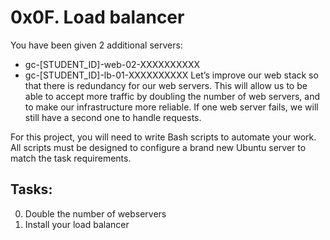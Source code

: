 # 0x0F. Load balancer

You have been given 2 additional servers:

- gc-[STUDENT_ID]-web-02-XXXXXXXXXX
- gc-[STUDENT_ID]-lb-01-XXXXXXXXXX
Let’s improve our web stack so that there is redundancy for our web servers. This will allow us to be able to accept more traffic by doubling the number of web servers, and to make our infrastructure more reliable. If one web server fails, we will still have a second one to handle requests.

For this project, you will need to write Bash scripts to automate your work. All scripts must be designed to configure a brand new Ubuntu server to match the task requirements.

## Tasks:

0. Double the number of webservers
1. Install your load balancer

